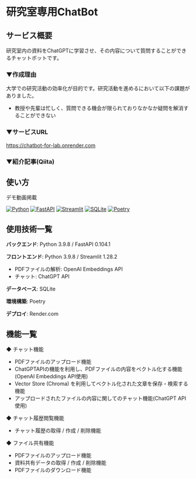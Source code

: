 # 研究室専用ChatBot

## サービス概要
研究室内の資料をChatGPTに学習させ、その内容について質問することができるチャットボットです。

### ▼作成理由
大学での研究活動の効率化が目的です。研究活動を進めるにおいて以下の課題がありました。
- 教授や先輩は忙しく、質問できる機会が限られておりなかなか疑問を解消することができない

### ▼サービスURL  
https://chatbot-for-lab.onrender.com  

### ▼紹介記事(Qiita)


## 使い方  
デモ動画掲載  

[![Python](https://img.shields.io/badge/Python-3.9.8-3776AB?logo=python&logoColor=3776AB)](https://www.python.org/downloads/)
[![FastAPI](https://img.shields.io/badge/FastAPI-0.104.1-009688?logo=fastapi&logoColor=009688)](https://fastapi.tiangolo.com/)
[![Streamlit](https://img.shields.io/badge/Streamlit-1.28.2-FF4B4B?logo=Streamlit&logoColor=FF4B4B)](https://streamlit.io/)
[![SQLite](https://img.shields.io/badge/SQLite-3.36-003B57?logo=sqlite&logoColor=003B57)](https://www.sqlite.org/index.html)
[![Poetry](https://img.shields.io/badge/Poetry-1.1.12-60A5FA?logo=Poetry&logoColor=60A5FA)](https://python-poetry.org/)

## 使用技術一覧  
**バックエンド**: Python 3.9.8 / FastAPI 0.104.1  

**フロントエンド**: Python 3.9.8 / Streamlit 1.28.2  
- PDFファイルの解析: OpenAI Embeddings API
- チャット: ChatGPT API

**データベース**: SQLite  

**環境構築**: Poetry  

**デプロイ**: Render.com  

## 機能一覧  
◆ チャット機能
- PDFファイルのアップロード機能
- ChatGPTAPIの機能を利用し、PDFファイルの内容をベクトル化する機能(OpenAI Embeddings API使用)
- Vector Store (Chroma) を利用してベクトル化された文章を保存・検索する機能
- アップロードされたファイルの内容に関してのチャット機能(ChatGPT API使用)

◆ チャット履歴閲覧機能
- チャット履歴の取得 / 作成 / 削除機能

◆ ファイル共有機能
- PDFファイルのアップロード機能
- 資料共有データの取得 / 作成 / 削除機能
- PDFファイルのダウンロード機能

